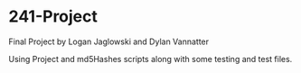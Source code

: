 # 241-Project

Final Project by Logan Jaglowski and Dylan Vannatter

Using Project and md5Hashes scripts along with some testing and test files.

